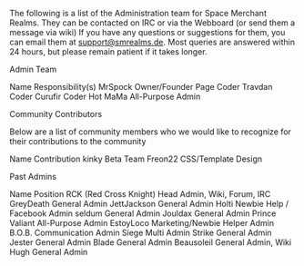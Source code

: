 <!-- TITLE: Admin Team -->
<!-- SUBTITLE: Administration Team-->

The following is a list of the Administration team for Space Merchant Realms. They can be contacted on IRC or via the Webboard (or send them a message via wiki)
If you have any questions or suggestions for them, you can email them at support@smrealms.de. Most queries are answered within 24 hours, but please remain patient if it takes longer.


Admin Team

Name	Responsibility(s)
MrSpock	Owner/Founder
Page	Coder
Travdan   Coder
Curufir	Coder
Hot MaMa   All-Purpose Admin


Community Contributors

Below are a list of community members who we would like to recognize for their contributions to the community

Name	Contribution
kinky	Beta Team
Freon22	CSS/Template Design


Past Admins

Name	Position
RCK (Red Cross Knight)	Head Admin, Wiki, Forum, IRC
GreyDeath	General Admin
JettJackson	General Admin
Holti	Newbie Help / Facebook Admin
seldum	General Admin
Jouldax	General Admin
Prince Valiant	All-Purpose Admin
EstoyLoco	Marketing/Newbie Helper Admin
B.O.B.	Communication Admin
Siege	Multi Admin
Strike	General Admin
Jester	General Admin
Blade	General Admin
Beausoleil	General Admin, Wiki
Hugh	General Admin